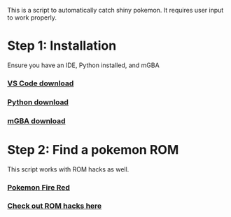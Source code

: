 This is a script to automatically catch shiny pokemon. It requires user input to work properly. 

# Step 1: Installation
Ensure you have an IDE, Python installed, and mGBA
### [VS Code download](https://code.visualstudio.com/download)
### [Python download](https://www.python.org/downloads/)
### [mGBA download](https://mgba.io/downloads.html)

# Step 2: Find a pokemon ROM
This script works with ROM hacks as well.
### [Pokemon Fire Red](https://archive.org/download/1636PokemonFireRedUSquirrels)
### [Check out ROM hacks here](https://www.pokecommunity.com/forums/rom-hacks-showcase.184/)
